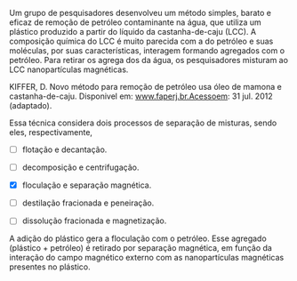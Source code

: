 

Um grupo de pesquisadores desenvolveu um método simples, barato e eficaz de remoção de petróleo contaminante na água, que utiliza um plástico produzido a partir do líquido da castanha-de-caju (LCC). A composição química do LCC é muito parecida com a do petróleo e suas moléculas, por suas características, interagem formando agregados com o petróleo. Para retirar os agrega dos da água, os pesquisadores misturam ao LCC nanopartículas magnéticas.

KIFFER, D. Novo método para remoção de petróleo usa óleo de mamona e castanha-de-caju. Disponivel em: www.faperj.br.Acessoem: 31 jul. 2012 (adaptado).

Essa técnica considera dois processos de separação de misturas, sendo eles, respectivamente,



- [ ] flotação e decantação.
- [ ] decomposição e centrifugação.
- [x] floculação e separação magnética.
- [ ] destilação fracionada e peneiração.
- [ ] dissolução fracionada e magnetização.


A adição do plástico gera a floculação com o petróleo. Esse agregado (plástico + petróleo) é retirado por separação magnética, em função da interação do campo magnético externo com as nanopartículas magnéticas presentes no plástico.

        